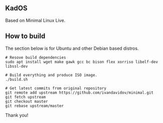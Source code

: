 ## KadOS

Based on Minimal Linux Live.

## How to build

The section below is for Ubuntu and other Debian based distros.

```
# Resove build dependencies
sudo apt install wget make gawk gcc bc bison flex xorriso libelf-dev libssl-dev

# Build everything and produce ISO image.
./build.sh
```

```
# Get latest commits from original repository
git remote add upstream https://github.com/ivandavidov/minimal.git
git fetch upstream
git checkout master
git rebase upstream/master
```

Thank you!
